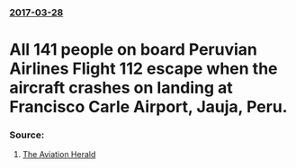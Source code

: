 ### [2017-03-28](/news/2017/03/28/index.md)

# All 141 people on board Peruvian Airlines Flight 112 escape when the aircraft crashes on landing at Francisco Carle Airport, Jauja, Peru. 




### Source:

1. [The Aviation Herald](http://avherald.com/h?article=4a6d72d8&opt=1)
